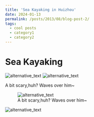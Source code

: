 ```yaml
---
title: 'Sea Kayaking in Huizhou'
date: 2024-01-13
permalink: /posts/2013/08/blog-post-2/
tags:
  - cool posts
  - category1
  - category2
---
```




Sea Kayaking
======


<img src="https://mozzielx.github.io/xin-lin/images/Huizhou/p1.png" alt="alternative_text" style="max-width: 200 px; height: auto;">

<img src="https://mozzielx.github.io/xin-lin/images/Huizhou/p2.jpg" alt="alternative_text" style="max-width: 200 px; height: auto;">

A bit scary,huh? Waves over him~

<figure>
  <img src="https://mozzielx.github.io/xin-lin/images/Huizhou/p2.jpg" alt="alternative_text" style="max-width: 200 px; height: auto;">
  <figcaption>A bit scary,huh? Waves over him~</figcaption>
</figure>

<img src="https://mozzielx.github.io/xin-lin/images/Huizhou/p3.jpg" alt="alternative_text" style="max-width: 200 px; height: auto;">
